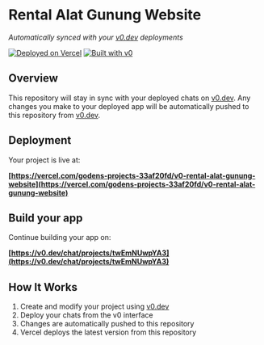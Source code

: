 # Rental Alat Gunung Website

*Automatically synced with your [v0.dev](https://v0.dev) deployments*

[![Deployed on Vercel](https://img.shields.io/badge/Deployed%20on-Vercel-black?style=for-the-badge&logo=vercel)](https://vercel.com/godens-projects-33af20fd/v0-rental-alat-gunung-website)
[![Built with v0](https://img.shields.io/badge/Built%20with-v0.dev-black?style=for-the-badge)](https://v0.dev/chat/projects/twEmNUwpYA3)

## Overview

This repository will stay in sync with your deployed chats on [v0.dev](https://v0.dev).
Any changes you make to your deployed app will be automatically pushed to this repository from [v0.dev](https://v0.dev).

## Deployment

Your project is live at:

**[https://vercel.com/godens-projects-33af20fd/v0-rental-alat-gunung-website](https://vercel.com/godens-projects-33af20fd/v0-rental-alat-gunung-website)**

## Build your app

Continue building your app on:

**[https://v0.dev/chat/projects/twEmNUwpYA3](https://v0.dev/chat/projects/twEmNUwpYA3)**

## How It Works

1. Create and modify your project using [v0.dev](https://v0.dev)
2. Deploy your chats from the v0 interface
3. Changes are automatically pushed to this repository
4. Vercel deploys the latest version from this repository